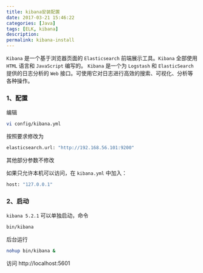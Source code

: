 ```yaml
---
title: kibana安装配置
date: 2017-03-21 15:46:22
categories: [Java]
tags: [ELK, kibana]
description:
permalink: kibana-install
---
```


`Kibana` 是一个基于浏览器页面的 `Elasticsearch` 前端展示工具。`Kibana` 全部使用 `HTML` 语言和 `JavaScript` 编写的。
`Kibana` 是一个为 `Logstash` 和 `ElasticSearch` 提供的日志分析的 `Web` 接口。可使用它对日志进行高效的搜索、可视化、分析等各种操作。

### 1、配置
编辑
```sh
vi config/kibana.yml
```
<!-- more -->
按照要求修改为
```sh
elasticsearch.url: "http://192.168.56.101:9200"
```
其他部分参数不修改

如果只允许本机可以访问，在 `kibana.yml` 中加入：
```sh
host: "127.0.0.1"
```

### 2、启动

`kibana 5.2.1` 可以单独启动，命令
```sh
bin/kibana
```
后台运行
```sh
nohup bin/kibana &
```
访问
http://localhost:5601
